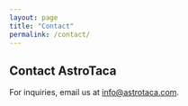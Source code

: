 ```yaml
---
layout: page
title: "Contact"
permalink: /contact/
---
```


## Contact AstroTaca

For inquiries, email us at [info@astrotaca.com](mailto:info@astrotaca.com).
